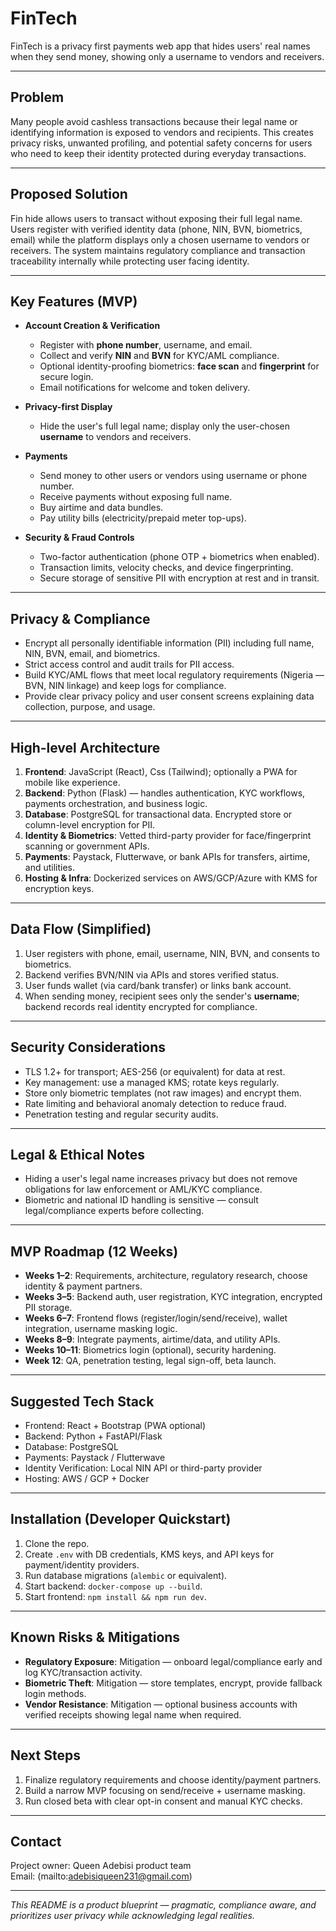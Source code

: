 # FinTech

FinTech is a privacy first payments web app that hides users' real names when they send money, showing only a username to vendors and receivers.

---

## Problem

Many people avoid cashless transactions because their legal name or identifying information is exposed to vendors and recipients. This creates privacy risks, unwanted profiling, and potential safety concerns for users who need to keep their identity protected during everyday transactions.

---

## Proposed Solution

Fin hide allows users to transact without exposing their full legal name. Users register with verified identity data (phone, NIN, BVN, biometrics, email) while the platform displays only a chosen username to vendors or receivers. The system maintains regulatory compliance and transaction traceability internally while protecting user facing identity.

---

## Key Features (MVP)

- **Account Creation & Verification**
    - Register with **phone number**, username, and email.
    - Collect and verify **NIN** and **BVN** for KYC/AML compliance.
    - Optional identity-proofing biometrics: **face scan** and **fingerprint** for secure login.
    - Email notifications for welcome and token delivery.
    
- **Privacy-first Display**
    - Hide the user's full legal name; display only the user-chosen **username** to vendors and receivers.

- **Payments**
    - Send money to other users or vendors using username or phone number.
    - Receive payments without exposing full name.
    - Buy airtime and data bundles.
    - Pay utility bills (electricity/prepaid meter top-ups).

- **Security & Fraud Controls**
    - Two-factor authentication (phone OTP + biometrics when enabled).
    - Transaction limits, velocity checks, and device fingerprinting.
    - Secure storage of sensitive PII with encryption at rest and in transit.

---

## Privacy & Compliance

- Encrypt all personally identifiable information (PII) including full name, NIN, BVN, email, and biometrics.
- Strict access control and audit trails for PII access.
- Build KYC/AML flows that meet local regulatory requirements (Nigeria — BVN, NIN linkage) and keep logs for compliance.
- Provide clear privacy policy and user consent screens explaining data collection, purpose, and usage.

---

## High-level Architecture

1. **Frontend**: JavaScript (React),  Css (Tailwind); optionally a PWA for mobile like experience.
2. **Backend**: Python (Flask) — handles authentication, KYC workflows, payments orchestration, and business logic.
3. **Database**: PostgreSQL for transactional data. Encrypted store or column-level encryption for PII.
4. **Identity & Biometrics**: Vetted third-party provider for face/fingerprint scanning or government APIs.
5. **Payments**: Paystack, Flutterwave, or bank APIs for transfers, airtime, and utilities.
6. **Hosting & Infra**: Dockerized services on AWS/GCP/Azure with KMS for encryption keys.

---

## Data Flow (Simplified)

1. User registers with phone, email, username, NIN, BVN, and consents to biometrics.
2. Backend verifies BVN/NIN via APIs and stores verified status.
3. User funds wallet (via card/bank transfer) or links bank account.
4. When sending money, recipient sees only the sender's **username**; backend records real identity encrypted for compliance.

---

## Security Considerations

- TLS 1.2+ for transport; AES-256 (or equivalent) for data at rest.
- Key management: use a managed KMS; rotate keys regularly.
- Store only biometric templates (not raw images) and encrypt them.
- Rate limiting and behavioral anomaly detection to reduce fraud.
- Penetration testing and regular security audits.

---

## Legal & Ethical Notes

- Hiding a user's legal name increases privacy but does not remove obligations for law enforcement or AML/KYC compliance.  
- Biometric and national ID handling is sensitive — consult legal/compliance experts before collecting.

---

## MVP Roadmap (12 Weeks)

- **Weeks 1–2**: Requirements, architecture, regulatory research, choose identity & payment partners.  
- **Weeks 3–5**: Backend auth, user registration, KYC integration, encrypted PII storage.  
- **Weeks 6–7**: Frontend flows (register/login/send/receive), wallet integration, username masking logic.  
- **Weeks 8–9**: Integrate payments, airtime/data, and utility APIs.  
- **Weeks 10–11**: Biometrics login (optional), security hardening.  
- **Week 12**: QA, penetration testing, legal sign-off, beta launch.

---

## Suggested Tech Stack

- Frontend: React + Bootstrap (PWA optional)  
- Backend: Python + FastAPI/Flask  
- Database: PostgreSQL  
- Payments: Paystack / Flutterwave  
- Identity Verification: Local NIN API or third-party provider  
- Hosting: AWS / GCP + Docker  

---

## Installation (Developer Quickstart)

1. Clone the repo.  
2. Create `.env` with DB credentials, KMS keys, and API keys for payment/identity providers.  
3. Run database migrations (`alembic` or equivalent).  
4. Start backend: `docker-compose up --build`.  
5. Start frontend: `npm install && npm run dev`.

---

## Known Risks & Mitigations

- **Regulatory Exposure**: Mitigation — onboard legal/compliance early and log KYC/transaction activity.  
- **Biometric Theft**: Mitigation — store templates, encrypt, provide fallback login methods.  
- **Vendor Resistance**: Mitigation — optional business accounts with verified receipts showing legal name when required.

---

## Next Steps

1. Finalize regulatory requirements and choose identity/payment partners.  
2. Build a narrow MVP focusing on send/receive + username masking.  
3. Run closed beta with clear opt-in consent and manual KYC checks.

---

## Contact

Project owner: Queen Adebisi product team  
Email: (mailto:adebisiqueen231@gmail.com) 

---

*This README is a product blueprint — pragmatic, compliance aware, and prioritizes user privacy while acknowledging legal realities.*
